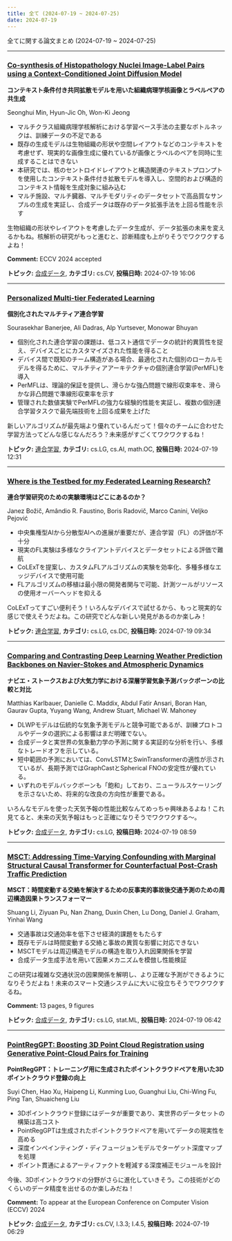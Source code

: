 ```yaml
---
title: 全て (2024-07-19 ~ 2024-07-25)
date: 2024-07-19
---
```


全てに関する論文まとめ (2024-07-19 ~ 2024-07-25)


- - -

### [Co-synthesis of Histopathology Nuclei Image-Label Pairs using a Context-Conditioned Joint Diffusion Model](http://arxiv.org/abs/2407.14434)

**コンテキスト条件付き共同拡散モデルを用いた組織病理学核画像とラベルペアの共生成**

Seonghui Min, Hyun-Jic Oh, Won-Ki Jeong

- マルチクラス組織病理学核解析における学習ベース手法の主要なボトルネックは、訓練データの不足である
- 既存の生成モデルは生物組織の形状や空間レイアウトなどのコンテキストを考慮せず、現実的な画像生成に優れているが画像とラベルのペアを同時に生成することはできない
- 本研究では、核のセントロイドレイアウトと構造関連のテキストプロンプトを使用したコンテキスト条件付き拡散モデルを導入し、空間的および構造的コンテキスト情報を生成対象に組み込む
- マルチ施設、マルチ臓器、マルチモダリティのデータセットで高品質なサンプルの生成を実証し、合成データは既存のデータ拡張手法を上回る性能を示す

生物組織の形状やレイアウトを考慮したデータ生成が、データ拡張の未来を変えるかもね。核解析の研究がもっと進むと、診断精度も上がりそうでワクワクするよね！

**Comment:** ECCV 2024 accepted

**トピック:** [合成データ](../../sd), **カテゴリ:** cs.CV, **投稿日時:** 2024-07-19 16:06


- - -

### [Personalized Multi-tier Federated Learning](http://arxiv.org/abs/2407.14251)

**個別化されたマルチティア連合学習**

Sourasekhar Banerjee, Ali Dadras, Alp Yurtsever, Monowar Bhuyan

- 個別化された連合学習の課題は、低コスト通信でデータの統計的異質性を捉え、デバイスごとにカスタマイズされた性能を得ること
- デバイス間で既知のチーム構造がある場合、最適化された個別のローカルモデルを得るために、マルチティアアーキテクチャの個別連合学習(PerMFL)を導入
- PerMFLは、理論的保証を提供し、滑らかな強凸問題で線形収束率を、滑らかな非凸問題で準線形収束率を示す
- 管理された数値実験でPerMFLの強力な経験的性能を実証し、複数の個別連合学習タスクで最先端技術を上回る成果を上げた

新しいアルゴリズムが最先端より優れているんだって！個々のチームに合わせた学習方法ってどんな感じなんだろう？未来感がすごくてワクワクするね！



**トピック:** [連合学習](../../fl), **カテゴリ:** cs.LG, cs.AI, math.OC, **投稿日時:** 2024-07-19 12:31


- - -

### [Where is the Testbed for my Federated Learning Research?](http://arxiv.org/abs/2407.14154)

**連合学習研究のための実験環境はどこにあるのか？**

Janez Božič, Amândio R. Faustino, Boris Radovič, Marco Canini, Veljko Pejović

- 中央集権型AIから分散型AIへの進展が重要だが、連合学習（FL）の評価が不十分
- 現実のFL実験は多様なクライアントデバイスとデータセットによる評価で難航
- CoLExTを提案し、カスタムFLアルゴリズムの実験を効率化、多種多様なエッジデバイスで使用可能
- FLアルゴリズムの移植は最小限の開発者関与で可能、計測ツールがリソースの使用オーバーヘッドを抑える

CoLExTってすごい便利そう！いろんなデバイスで試せるから、もっと現実的な感じで使えそうだよね。この研究でどんな新しい発見があるのか楽しみ！



**トピック:** [連合学習](../../fl), **カテゴリ:** cs.LG, cs.DC, **投稿日時:** 2024-07-19 09:34


- - -

### [Comparing and Contrasting Deep Learning Weather Prediction Backbones on Navier-Stokes and Atmospheric Dynamics](http://arxiv.org/abs/2407.14129)

**ナビエ・ストークスおよび大気力学における深層学習気象予測バックボーンの比較と対比**

Matthias Karlbauer, Danielle C. Maddix, Abdul Fatir Ansari, Boran Han, Gaurav Gupta, Yuyang Wang, Andrew Stuart, Michael W. Mahoney

- DLWPモデルは伝統的な気象予測モデルと競争可能であるが、訓練プロトコルやデータの選択による影響はまだ明確でない。
- 合成データと実世界の気象動力学の予測に関する実証的な分析を行い、多様なトレードオフを示している。
- 短中範囲の予測においては、ConvLSTMとSwinTransformerの適性が示されているが、長期予測ではGraphCastとSpherical FNOの安定性が優れている。
- いずれのモデルバックボーンも「飽和」しており、ニューラルスケーリングを示さないため、将来的な改良の方向性が重要である。

いろんなモデルを使った天気予報の性能比較なんてめっちゃ興味あるよね！これ見てると、未来の天気予報はもっと正確になりそうでワクワクする～。



**トピック:** [合成データ](../../sd), **カテゴリ:** cs.LG, **投稿日時:** 2024-07-19 08:59


- - -

### [MSCT: Addressing Time-Varying Confounding with Marginal Structural Causal Transformer for Counterfactual Post-Crash Traffic Prediction](http://arxiv.org/abs/2407.14065)

**MSCT：時間変動する交絡を解決するための反事実的事故後交通予測のための周辺構造因果トランスフォーマー**

Shuang Li, Ziyuan Pu, Nan Zhang, Duxin Chen, Lu Dong, Daniel J. Graham, Yinhai Wang

- 交通事故は交通効率を低下させ経済的課題をもたらす
- 既存モデルは時間変動する交絡と事故の異質な影響に対応できない
- MSCTモデルは周辺構造モデルの構造を取り入れ因果関係を学習
- 合成データ生成手法を用いて因果メカニズムを模倣し性能検証

この研究は複雑な交通状況の因果関係を解明し、より正確な予測ができるようになりそうだよね！未来のスマート交通システムに大いに役立ちそうでワクワクするね。

**Comment:** 13 pages, 9 figures

**トピック:** [合成データ](../../sd), **カテゴリ:** cs.LG, stat.ML, **投稿日時:** 2024-07-19 06:42


- - -

### [PointRegGPT: Boosting 3D Point Cloud Registration using Generative Point-Cloud Pairs for Training](http://arxiv.org/abs/2407.14054)

**PointRegGPT：トレーニング用に生成されたポイントクラウドペアを用いた3Dポイントクラウド登録の向上**

Suyi Chen, Hao Xu, Haipeng Li, Kunming Luo, Guanghui Liu, Chi-Wing Fu, Ping Tan, Shuaicheng Liu

- 3Dポイントクラウド登録にはデータが重要であり、実世界のデータセットの構築は高コスト
- PointRegGPTは生成されたポイントクラウドペアを用いてデータの現実性を高める
- 深度インペインティング・ディフュージョンモデルでターゲット深度マップを処理
- ポイント貫通によるアーティファクトを軽減する深度補正モジュールを設計

今後、3Dポイントクラウドの分野がさらに進化していきそう。この技術がどのくらいのデータ精度を出せるのか楽しみだね！

**Comment:** To appear at the European Conference on Computer Vision (ECCV) 2024

**トピック:** [合成データ](../../sd), **カテゴリ:** cs.CV, I.3.3; I.4.5, **投稿日時:** 2024-07-19 06:29
